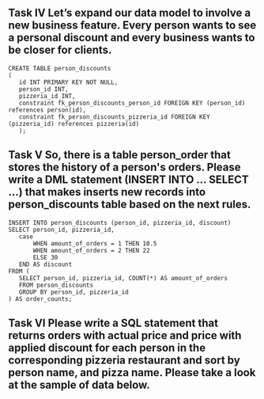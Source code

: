  ## Task IV Let’s expand our data model to involve a new business feature. Every person wants to see a personal discount and every business wants to be closer for clients.
 ```
CREATE TABLE person_discounts
(
	id INT PRIMARY KEY NOT NULL,
	person_id INT,
	pizzeria_id INT,
	constraint fk_person_discounts_person_id FOREIGN KEY (person_id) references person(id),
	constraint fk_person_discounts_pizzeria_id FOREIGN KEY (pizzeria_id) references pizzeria(id)
	);
```
 ## Task V So, there is a table person_order that stores the history of a person's orders. Please write a DML statement (INSERT INTO ... SELECT ...) that makes inserts new records into person_discounts table based on the next rules.

 ```
INSERT INTO person_discounts (person_id, pizzeria_id, discount)
SELECT person_id, pizzeria_id,
	case
		WHEN amount_of_orders = 1 THEN 10.5
		WHEN amount_of_orders = 2 THEN 22
		ELSE 30
	END AS discount
FROM (
	SELECT person_id, pizzeria_id, COUNT(*) AS amount_of_orders
	FROM person_discounts
	GROUP BY person_id, pizzeria_id
) AS order_counts;
```

  ## Task VI Please write a SQL statement that returns orders with actual price and price with applied discount for each person in the corresponding pizzeria restaurant and sort by person name, and pizza name. Please take a look at the sample of data below.

  ```

```
